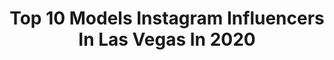 ---
title: Top 10 Models Instagram Influencers In Las Vegas In 2020
description: >-
  Find top models Instagram influencers in Las Vegas in 2020. Most popular hashtags: #fashion #model #love #lifestyle.
platform: Instagram
profiles:
  - username: "natalietenerelli"
    fullname: >-
      Natalie Tenerelli
    location: "United States"
    followers: 23559
    engagement: 305
    commentsToLikes: 0.042494
    avatar: "https://scontent-ams4-1.cdninstagram.com/v/t51.2885-19/s320x320/69223984_469248750473359_7958421073450500096_n.jpg?_nc_ht=scontent-ams4-1.cdninstagram.com&_nc_ohc=w_zjCM5273EAX8V_rGv&oh=e545981b96497755faf97682c8d86992&oe=5EBA245F"
    verified: false
    hashtags: "#beckelorette, #hotgirlsummer, #2020, #classpass"
  - username: "shelbypolitz"
    fullname: >-
      Shelby Rae 🪐
    location: "United States"
    followers: 8989
    engagement: 893
    commentsToLikes: 0.065176
    avatar: "https://scontent-atl3-1.cdninstagram.com/v/t51.2885-19/s320x320/84051396_165059254932163_9073269621418622976_n.jpg?_nc_ht=scontent-atl3-1.cdninstagram.com&_nc_ohc=8TeKNYrLI8gAX9br4qW&oh=c5b905b49fb1edbd642f5ed73c698163&oe=5EBA3726"
    verified: false
    hashtags: "#myunicornlife, #portraitstoday, #lasvegaswoman, #howyouglow"
  - username: "ounowho"
    fullname: >-
      Catalina Ounowho
    location: "United States"
    followers: 56660
    engagement: 1212
    commentsToLikes: 0.017597
    avatar: "https://scontent-amt2-1.cdninstagram.com/v/t51.2885-19/s320x320/39329112_248814579153590_3523819902416715776_n.jpg?_nc_ht=scontent-amt2-1.cdninstagram.com&_nc_ohc=8HrGGp8p4QIAX8hq5Dt&oh=192e11349045ecb333f2e19e20b4b79c&oe=5EBBBB73"
    verified: false
    hashtags: "#fitfam, #californiablogger, #ootd, #supplements"
  - username: "miss_jennifermarie"
    fullname: >-
      Jennifer
    location: "United States"
    followers: 5145
    engagement: 722
    commentsToLikes: 0.056171
    avatar: "https://scontent-gmp1-1.cdninstagram.com/v/t51.2885-19/s320x320/89258240_1151529495189771_5223557028034641920_n.jpg?_nc_ht=scontent-gmp1-1.cdninstagram.com&_nc_ohc=NX8D9xpr03IAX8xzL5P&oh=a9f69da0e7dadbb73b9f67ecedc2935e&oe=5EA567B7"
    verified: false
    hashtags: "#tbt, #crew, #happy, #fashion"
  - username: "andrewcarterbeauty"
    fullname: >-
      Andrew Carter Beauty - Glam
    location: "United States"
    followers: 38951
    engagement: 181
    commentsToLikes: 0.027614
    avatar: "https://scontent-ams4-1.cdninstagram.com/v/t51.2885-19/s320x320/89486910_583006208958770_8254668152089083904_n.jpg?_nc_ht=scontent-ams4-1.cdninstagram.com&_nc_ohc=MDn7Ot2sLMoAX_F6MxX&oh=33f1000b0dbc26891511ede7970ee9f7&oe=5EA874AA"
    verified: false
    hashtags: "#luxe, #motheranddaughter, #newheadshot, #blendedeyeshadow"
  - username: "thekatieforbes"
    fullname: >-
      Katie Forbes
    location: "United States"
    followers: 264177
    engagement: 203
    commentsToLikes: 0.030099
    avatar: "https://scontent-amt2-1.cdninstagram.com/v/t51.2885-19/s320x320/92031749_243495580362500_1285434474187718656_n.jpg?_nc_ht=scontent-amt2-1.cdninstagram.com&_nc_ohc=EIIajqCffKsAX-fxa65&oh=597184f2faec66049c57cc0b3ee406dd&oe=5EB8D264"
    verified: true
    hashtags: "#coronavirus, #21daychampchallenge, #tbt, #thepushupchallenge"
  - username: "mikelowreyss"
    fullname: >-
      MikeLowreysTable
    location: "United States"
    followers: 22048
    engagement: 174
    commentsToLikes: 0.015310
    avatar: "https://scontent-ams4-1.cdninstagram.com/v/t51.2885-19/s320x320/70367088_409944429932975_7119268129775026176_n.jpg?_nc_ht=scontent-ams4-1.cdninstagram.com&_nc_ohc=T36bPs9SUMUAX9UGxfy&oh=b30e592d6e6efe716fea73b689b90406&oe=5F016924"
    verified: false
    hashtags: "#styleblogger, #vegas, #like4likes, #roddyricch"
  - username: "priscillamoy"
    fullname: >-
      ✨𝒫𝑅𝐼𝒮𝒞𝐼𝐿𝐿𝒜 𝑀𝒪𝒴 ✨
    location: "United States"
    followers: 43217
    engagement: 233
    commentsToLikes: 0.094203
    avatar: "https://scontent-ams4-1.cdninstagram.com/v/t51.2885-19/s320x320/91000800_529637364634459_1914876560075128832_n.jpg?_nc_ht=scontent-ams4-1.cdninstagram.com&_nc_ohc=vNlC78T5BhQAX_TWpN0&oh=a9b666ef06879bcde9c6fa6423c82027&oe=5EB98D90"
    verified: false
    hashtags: "#socialdistancing, #fashion, #lvfw, #entertainmentindustry"
  - username: "kailaaak"
    fullname: >-
      Kailaaa 💕
    location: "United States"
    followers: 12207
    engagement: 519
    commentsToLikes: 0.074643
    avatar: "https://scontent-amt2-1.cdninstagram.com/v/t51.2885-19/s320x320/91022542_848876498920312_3469904537999900672_n.jpg?_nc_ht=scontent-amt2-1.cdninstagram.com&_nc_ohc=-uitKE9BVAMAX9UQU2x&oh=b5de6831a5b2525099b7f0a38aea1cda&oe=5EB83650"
    verified: false
    hashtags: "#lifesabeachclub, #2020, #ad, #amiclubwear"
  - username: "princessmayaward"
    fullname: >-
      ✧ MISS BRAZIL MODEL 2016 ✧
    location: "United States"
    followers: 25337
    engagement: 482
    commentsToLikes: 0.029106
    avatar: "https://scontent-lhr8-1.cdninstagram.com/v/t51.2885-19/s320x320/76799761_2501989056716828_2028425788755279872_n.jpg?_nc_ht=scontent-lhr8-1.cdninstagram.com&_nc_ohc=ygjGnaU6QpwAX9nqnQU&oh=af518eb77879e2b669c7ae560c45500b&oe=5EBA8742"
    verified: false
    hashtags: "#fashion, #beauty, #portrait, #makeup"
---